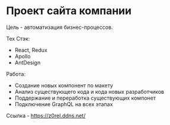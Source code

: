 # Проект сайта компании

Цель - автоматизация бизнес-процессов.

Тех Стэк:
- React, Redux
- Apollo
- AntDesign
 
Работа: 
 - Создание новых компонент по макету
-  Анализ существующего кода и кода новых разработчиков
-  Поддержание и переработка существующих компонет
-  Подключение GraphQL на всех этапах

Ссылка - https://z0rel.ddns.net/






 
 
 
